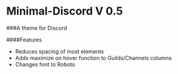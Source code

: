 # Minimal-Discord V 0.5

###A theme for Discord

####Features
* Reduces spacing of most elements
* Adds maximize on hover function to Guilds/Channels columns
* Changes font to Roboto
